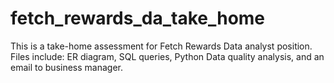 # fetch_rewards_da_take_home

This is a take-home assessment for Fetch Rewards Data analyst position.
Files include: ER diagram, SQL queries, Python Data quality analysis, and an email to business manager.
